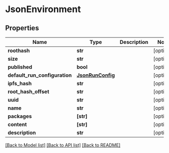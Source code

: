 # JsonEnvironment


## Properties
Name | Type | Description | Notes
------------ | ------------- | ------------- | -------------
**roothash** | **str** |  | [optional] 
**size** | **str** |  | [optional] 
**published** | **bool** |  | [optional] 
**default_run_configuration** | [**JsonRunConfig**](JsonRunConfig.md) |  | [optional] 
**ipfs_hash** | **str** |  | [optional] 
**root_hash_offset** | **str** |  | [optional] 
**uuid** | **str** |  | [optional] 
**name** | **str** |  | [optional] 
**packages** | **[str]** |  | [optional] 
**content** | **[str]** |  | [optional] 
**description** | **str** |  | [optional] 

[[Back to Model list]](../README.md#documentation-for-models) [[Back to API list]](../README.md#documentation-for-api-endpoints) [[Back to README]](../README.md)


